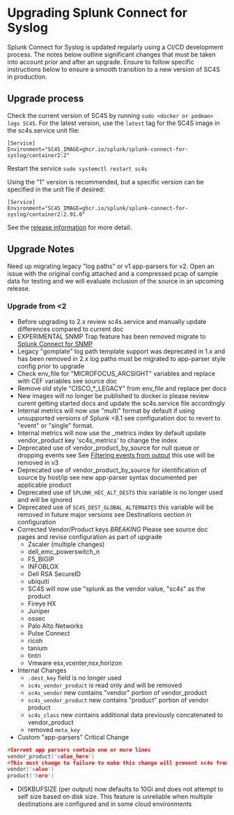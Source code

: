 # Upgrading Splunk Connect for Syslog

Splunk Connect for Syslog is updated regularly using a CI/CD development process.  The notes below outline significant changes that
must be taken into account prior and after an upgrade.  Ensure to follow specific instructions below to ensure a smooth
transition to a new version of SC4S in production.

## Upgrade process

Check the current version of SC4S by running ```sudo <docker or podman> logs SC4S```. For the latest version, use the
`latest` tag for the SC4S image in the sc4s.service unit file:

```
[Service]
Environment="SC4S_IMAGE=ghcr.io/splunk/splunk-connect-for-syslog/container2:2"
```

Restart the service
```sudo systemctl restart sc4s```

Using the "1" version is recommended, but a specific version can be specified in the unit file if desired:

```
[Service]
Environment="SC4S_IMAGE=ghcr.io/splunk/splunk-connect-for-syslog/container2:2.91.0"
```

See the [release information](https://github.com/splunk/splunk-connect-for-syslog/releases) for more detail.

## Upgrade Notes

Need up migrating legacy "log paths" or v1 app-parsers for v2. Open an issue with the original config attached and a compressed pcap of sample data for testing and we will evaluate inclusion of the source in an upcoming release.

### Upgrade from <2

* Before upgrading to 2.x review sc4s.service and manually update differences compared to current doc
* EXPERIMENTAL SNMP Trap feature has been removed migrate to [Splunk Connect for SNMP](https://splunk.github.io/splunk-connect-for-snmp)
* Legacy "gomplate" log path template support was deprecated in 1.x and has been removed in 2.x log paths must be migrated to app-parser style config prior to upgrade
* Check env_file for "MICROFOCUS_ARCSIGHT" variables and replace with CEF variables see source doc
* Remove old style "CISCO_*_LEGACY" from env_file and replace per docs
* New images will no longer be published to docker.io please review curent getting started docs and update the sc4s.service file accordingly
* Internal metrics will now use "multi" format by default if using unsupported versions of Splunk <8.1 see configuration doc to revert to "event" or "single" format.
* Internal metrics will now use the _metrics index by default update vendor_product key 'sc4s_metrics' to change the index
* Deprecated use of vendor_product_by_source for null queue or dropping events see See [Filtering events from output](https://splunk.github.io/splunk-connect-for-syslog/main/sources/) this use will be removed in v3
* Deprecated use of vendor_product_by_source for identification of source by host/ip see new app-parser syntax documented per applicable product
* Deprecated use of `SPLUNK_HEC_ALT_DESTS` this variable is no longer used and will be ignored
* Deprecated use of `SC4S_DEST_GLOBAL_ALTERNATES` this variable will be removed in future major versions see Destinations section in configuration
* Corrected Vendor/Product keys *BREAKING* Please see source doc pages and revise configuration as part of upgrade
  * Zscaler (multiple changes)
  * dell_emc_powerswitch_n
  * F5_BIGIP
  * INFOBLOX
  * Dell RSA SecureID
  * ubiquiti
  * SC4S will now use "splunk as the vendor value, "sc4s" as the product
  * Fireye HX
  * Juniper
  * ossec
  * Palo Alto Networks
  * Pulse Connect
  * ricoh
  * tanium
  * tintri
  * Vmware esx,vcenter,nsx,horizon
* Internal Changes
  * `.dest_key` field is no longer used
  * `sc4s_vendor_product` is read only and will be removed
  * `sc4s_vendor` new contains "vendor" portion of vendor_product
  * `sc4s_vendor_product` new contains "product" portion of vendor product
  * `sc4s_class` new contains additional data previously concatenated to vendor_product
  * removed `meta_key`
* Custom "app-parsers" Critical Change

```c
#Current app parsers contain one or more lines
vendor_product('value_here')
#This must change to failure to make this change will prevent sc4s from starting
vendor('value')
product('here')
```

* DISKBUFSIZE (per output) now defaults to 10Gi and does not attempt to self size based on disk size. This feature is unreliable when multiple destinations are configured and in some cloud environments
